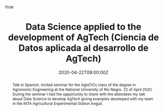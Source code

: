 ---
abstract: Talk in Spanish. Invited seminar for the AgtoTICs class of the degree in Agronomic Engineering at the National University of Río Negro. 22 of April 2020. During the seminar I had the opportunity to share with the attendees my talk about Data Science to develop AgTech giving examples developed with my team in the INTA Agricultural Experimental Station Anguil. 
all_day: false
authors: []
date: "2020-04-22T09:00:00Z"
event: AgroTICs Seminar
event_url: 
featured: false
links:
- icon: twitter
  icon_pack: fab
  name: Follow
  url: https://twitter.com/yabellini 
location: Universidad Nacional de Río Negro, Argentina
math: true
publishDate: "2020-04-22T09:00:00Z"
slides: 
summary: Talk in Spanish. Invited seminar for the AgtoTICs class of the degree in Agronomic Engineering at the National University of Río Negro. 22 of April 2020. During the seminar I had the opportunity to share with the attendees my talk about Data Science to develop AgTech giving examples developed with my team in the INTA Agricultural Experimental Station Anguil. 
tags: []
title: Data Science applied to the development of AgTech (Ciencia de Datos aplicada al desarrollo de AgTech)
url_code: ""
url_pdf: "UNRN2020_Bellini.pdf"
url_slides: ""
url_video: ""
---